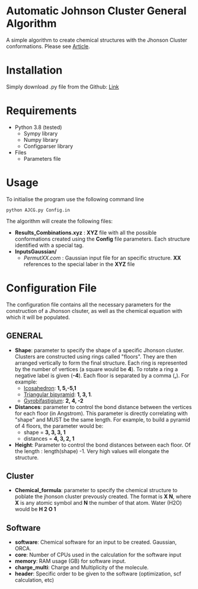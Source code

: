 # Automatic Johnson Cluster General Algorithm

A simple algorithm to create chemical structures with the Jhonson Cluster conformations.
Please see [Article](none.com).

# Installation

Simply download .py file from the Github: [Link](https://github.com/Rufox/Automatic-Johnson-Cluster-General-Algorithm)

# Requirements

 - Python 3.8 (tested)
	 - Sympy library
	 - Numpy library
	 - Configparser library
-	Files
	-	Parameters file
# Usage
To initialise the program use the following command line

    python AJCG.py Config.in

The algorithm will create the following files:

 - **Results_Combinations.xyz** : **XYZ** file with all the possible conformations created using the **Config** file parameters. Each structure identified with a special tag.
 - **InputsGaussian/**
	 - *PermutXX.com* : Gaussian input file for an specific structure. **XX** references to the special laber in the **XYZ** file

# Configuration File
The configuration file contains all the necessary parameters for the construction of a Jhonson clsuter, as well as the chemical equation with which it will be populated.

## GENERAL

 - **Shape**:  parameter to specify the shape of a specific Jhonson cluster. Clusters are constructed using rings called "floors". They are then arranged vertically to form the final structure. Each ring is represented by the number of vertices (a square would be **4**). To rotate a ring a negative label is given (**-4**). Each floor is separated by a comma (**,**). For example: 
	 - [Icosahedron](https://en.wikipedia.org/wiki/Icosahedron "Icosahedron"): **1, 5,-5,1**
	 - [Triangular bipyramid](https://en.wikipedia.org/wiki/Triangular_bipyramid "Triangular bipyramid"): **1, 3, 1**.
	 - [Gyrobifastigium](https://en.wikipedia.org/wiki/Gyrobifastigium "Gyrobifastigium"): **2, 4, -2**
 - **Distances**: parameter to control the bond distance between the vertices for each floor (in Angstrom). This parameter is directly correlating with "shape" and MUST be the same length. For example, to build a pyramid of 4 floors, the parameter would be:
	 - shape = **3, 3, 3, 1**
	 - distances = **4, 3, 2, 1** 
 - **Height**: Parameter to control the bond distances between each floor. Of the length : length(shape) -1. Very high values will elongate the structure.

## Cluster

 - **Chemical_formula**: parameter to specify the chemical structure to poblate the jhonson cluster prevously created. The format is **X N**, where **X** is any atomic symbol and **N** the number of that atom. Water (H2O) would be **H 2 O 1**

## Software

 - **software**: Chemical software for an input to be created. Gaussian, ORCA.
 - **core**: Number of CPUs used in the calculation for the software input
 - **memory**: RAM usage (GB) for software input.
 - **charge_multi**: Charge and Multiplicity of the molecule.
 - **header**: Specific order to be given to the software (optimization, scf calculation, etc)